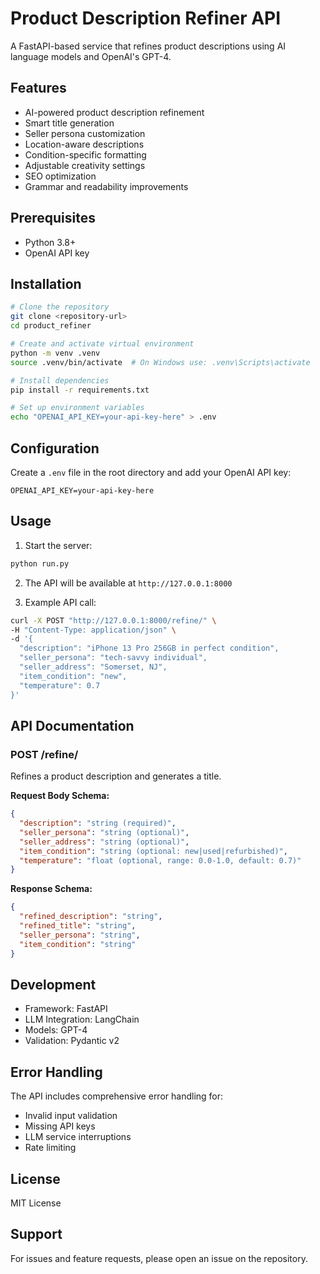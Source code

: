 # Product Description Refiner API

A FastAPI-based service that refines product descriptions using AI language models and OpenAI's GPT-4.

## Features

- AI-powered product description refinement
- Smart title generation
- Seller persona customization
- Location-aware descriptions
- Condition-specific formatting
- Adjustable creativity settings
- SEO optimization
- Grammar and readability improvements

## Prerequisites

- Python 3.8+
- OpenAI API key

## Installation

```bash
# Clone the repository
git clone <repository-url>
cd product_refiner

# Create and activate virtual environment
python -m venv .venv
source .venv/bin/activate  # On Windows use: .venv\Scripts\activate

# Install dependencies
pip install -r requirements.txt

# Set up environment variables
echo "OPENAI_API_KEY=your-api-key-here" > .env
```

## Configuration

Create a `.env` file in the root directory and add your OpenAI API key:
```
OPENAI_API_KEY=your-api-key-here
```

## Usage

1. Start the server:
```bash
python run.py
```

2. The API will be available at `http://127.0.0.1:8000`

3. Example API call:
```bash
curl -X POST "http://127.0.0.1:8000/refine/" \
-H "Content-Type: application/json" \
-d '{
  "description": "iPhone 13 Pro 256GB in perfect condition",
  "seller_persona": "tech-savvy individual",
  "seller_address": "Somerset, NJ",
  "item_condition": "new",
  "temperature": 0.7
}'
```

## API Documentation

### POST /refine/

Refines a product description and generates a title.

**Request Body Schema:**
```json
{
  "description": "string (required)",
  "seller_persona": "string (optional)",
  "seller_address": "string (optional)",
  "item_condition": "string (optional: new|used|refurbished)",
  "temperature": "float (optional, range: 0.0-1.0, default: 0.7)"
}
```

**Response Schema:**
```json
{
  "refined_description": "string",
  "refined_title": "string",
  "seller_persona": "string",
  "item_condition": "string"
}
```

## Development

- Framework: FastAPI
- LLM Integration: LangChain
- Models: GPT-4
- Validation: Pydantic v2

## Error Handling

The API includes comprehensive error handling for:
- Invalid input validation
- Missing API keys
- LLM service interruptions
- Rate limiting

## License

MIT License

## Support

For issues and feature requests, please open an issue on the repository.
